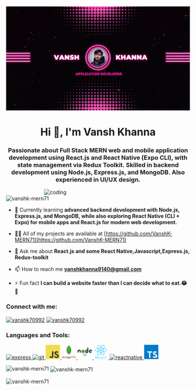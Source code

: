 
![logo](https://github.com/VanshK-MERN71/VanshK-MERN71/blob/main/Pink%20Gaming%20YouTube%20Channel%20Art.png)
<h1 align="center">Hi 👋, I'm Vansh Khanna</h1>
<h3 align="center">Passionate about Full Stack MERN web and mobile application development using React.js and React Native (Expo CLI), with state management via Redux Toolkit. Skilled in backend development using Node.js, Express.js, and MongoDB. Also experienced in UI/UX design.</h3>

<img align="right" alt="coding" width="400" src="https://user-images.githubusercontent.com/55389276/140866485-8fb1c876-9a8f-4d6a-98dc-08c4981eaf70.gif">

<p align="left"> <img src="https://komarev.com/ghpvc/?username=vanshk-mern71&label=Profile%20views&color=0e75b6&style=flat" alt="vanshk-mern71" /> </p>

- 🌱 Currently learning **advanced backend development with Node.js, Express.js, and MongoDB, while also exploring React Native (CLI + Expo) for mobile apps and React.js for modern web development.**

- 👨‍💻 All of my projects are available at [https://github.com/VanshK-MERN71](https://github.com/VanshK-MERN71)

- 💬 Ask me about **React.js and some React Native,Javascript,Express.js, Redux-toolkit**

- 📫 How to reach me **vanshkhanna9140@gmail.com**

- ⚡ Fun fact **I can build a website faster than I can decide what to eat.😂🤣**

<h3 align="left">Connect with me:</h3>
<p align="left">
<a href="https://dev.to/vanshk70992" target="blank"><img align="center" src="https://raw.githubusercontent.com/rahuldkjain/github-profile-readme-generator/master/src/images/icons/Social/devto.svg" alt="vanshk70992" height="30" width="40" /></a>
<a href="https://twitter.com/vanshk70992" target="blank"><img align="center" src="https://raw.githubusercontent.com/rahuldkjain/github-profile-readme-generator/master/src/images/icons/Social/twitter.svg" alt="vanshk70992" height="30" width="40" /></a>
</p>

<h3 align="left">Languages and Tools:</h3>
<p align="left">
   <a href="https://expressjs.com" target="_blank" rel="noreferrer">
  <img src="https://i.imgur.com/Et60A1V.png" alt="express" width="40" height="40"/>
</a>
  <a href="https://git-scm.com/" target="_blank" rel="noreferrer">
    <img src="https://www.vectorlogo.zone/logos/git-scm/git-scm-icon.svg" alt="git" width="40" height="40"/>
  </a>
  <a href="https://developer.mozilla.org/en-US/docs/Web/JavaScript" target="_blank" rel="noreferrer">
    <img src="https://raw.githubusercontent.com/devicons/devicon/master/icons/javascript/javascript-original.svg" alt="javascript" width="40" height="40"/>
  </a>
  <a href="https://www.mongodb.com/" target="_blank" rel="noreferrer">
    <img src="https://raw.githubusercontent.com/devicons/devicon/master/icons/mongodb/mongodb-original-wordmark.svg" alt="mongodb" width="40" height="40"/>
  </a>
  <a href="https://nodejs.org" target="_blank" rel="noreferrer">
    <img src="https://raw.githubusercontent.com/devicons/devicon/master/icons/nodejs/nodejs-original-wordmark.svg" alt="nodejs" width="40" height="40"/>
  </a>
  <a href="https://reactjs.org/" target="_blank" rel="noreferrer">
    <img src="https://raw.githubusercontent.com/devicons/devicon/master/icons/react/react-original-wordmark.svg" alt="react" width="40" height="40"/>
  </a>
  <a href="https://reactnative.dev/" target="_blank" rel="noreferrer">
    <img src="https://reactnative.dev/img/header_logo.svg" alt="reactnative" width="40" height="40"/>
  </a>
  <a href="https://www.typescriptlang.org/" target="_blank" rel="noreferrer">
    <img src="https://raw.githubusercontent.com/devicons/devicon/master/icons/typescript/typescript-original.svg" alt="typescript" width="40" height="40"/>
  </a>
</p>  

<p><img align="left" src="https://github-readme-stats.vercel.app/api/top-langs?username=vanshk-mern71&show_icons=true&locale=en&layout=compact" alt="vanshk-mern71" /></p>

<p>&nbsp;<img align="center" src="https://github-readme-stats.vercel.app/api?username=vanshk-mern71&show_icons=true&locale=en" alt="vanshk-mern71" /></p>

<p><img align="center" src="https://github-readme-streak-stats.herokuapp.com/?user=vanshk-mern71&" alt="vanshk-mern71" /></p>
